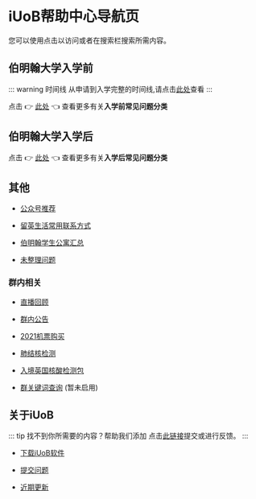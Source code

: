 # iUoB帮助中心导航页

您可以使用点击以访问或者在搜索栏搜索所需内容。

## 伯明翰大学入学前

::: warning 时间线
从申请到入学完整的时间线,请点击[此处](./pre-admissions/timeline/)查看
:::

点击 👉 [此处](./pre-admissions/) 👈 查看更多有关**入学前常见问题分类**

## 伯明翰大学入学后

点击 👉 [此处](./enrolled/) 👈 查看更多有关**入学后常见问题分类**

## 其他

- [公众号推荐](./others/Recommended-Official-WeChat-Account/)

- [留英生活常用联系方式](./others/Common-Used-Contacts-In-UK-Life/)

- [伯明翰学生公寓汇总](./others/Student-Accommodation-In-Birmingham/)

- [未整理问题](./others/unorganized/)

### 群内相关

- [直播回顾](./others/WeChat-Groups/live/)

- [群内公告](./others/WeChat-Groups/announcement/)

- [2021机票购买](./others/tips/flights/)

- [肺结核检测](./others/tips/TB/)

- [入境英国核酸检测包](./others/tips/policy/Day-2&8-Covid-Test/)

- [群关键词查询](./others/WeChat-Groups/keywords/)  (暂未启用)

## 关于iUoB

::: tip 找不到你所需要的内容？帮助我们添加
点击[此链接](./iUoB/submit/)提交或进行反馈。
:::

- [下载iUoB软件](./iUoB/download/)

- [提交问题](./iUoB/submit/)

- [近期更新](./iUoB/updates/)